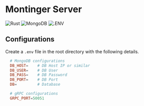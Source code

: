 # Montinger Server

![Rust](https://img.shields.io/badge/1.78.0-%23000000.svg?style=for-the-badge&logo=rust&logoColor=%23000000&label=Rust&labelColor=gray&color=%23000000)
![MongoDB](https://img.shields.io/badge/7.0.8-%2347A248.svg?style=for-the-badge&logo=mongodb&logoColor=%2347A248&label=MONGODB&labelColor=gray&color=%2347A248)
![.ENV](https://img.shields.io/badge/.env-%23ECD53F.svg?style=for-the-badge&logo=dotenv&logoColor=%23ECD53F&color=gray)

## Configurations

Create a `.env` file in the root directory with the following details.

```conf
  # MongoDB configurations
  DB_HOST=    # DB Host IP or similar
  DB_USER=    # DB User
  DB_PASS=    # DB Password
  DB_PORT=    # DB Port
  DB=         # Database

  # gRPC configurations
  GRPC_PORT=50051
```